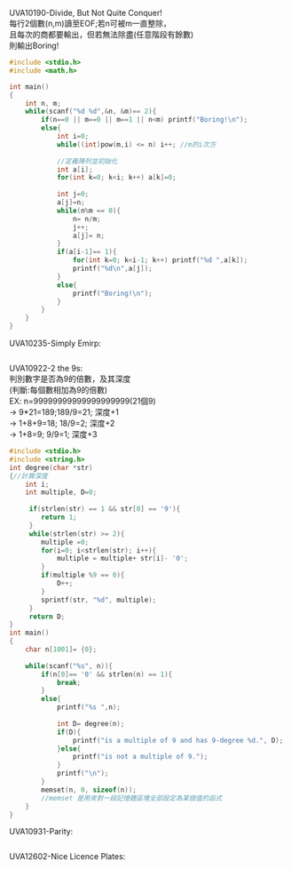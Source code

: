 UVA10190-Divide, But Not Quite Conquer!  
每行2個數(n,m)讀至EOF;若n可被m一直整除，  
且每次的商都要輸出，但若無法除盡(任意階段有餘數)  
則輸出Boring!  
```C
#include <stdio.h>
#include <math.h>

int main()
{
	int n, m;
	while(scanf("%d %d",&n, &m)== 2){
		if(n==0 || m==0 || m==1 || n<m) printf("Boring!\n");
		else{
			int i=0;
			while((int)pow(m,i) <= n) i++; //m的i次方
			
			//定義陣列並初始化
			int a[i];
			for(int k=0; k<i; k++) a[k]=0;
			
			int j=0;
			a[j]=n;
			while(n%m == 0){
				n= n/m;
				j++;
				a[j]= n;
			}
			if(a[i-1]== 1){
				for(int k=0; k<i-1; k++) printf("%d ",a[k]);
				printf("%d\n",a[j]);
			}
			else{
				printf("Boring!\n");
			}
		}
	}
}
```
UVA10235-Simply Emirp:  
```C

```
UVA10922-2 the 9s:  
判別數字是否為9的倍數，及其深度  
(判斷:每個數相加為9的倍數)  
EX: n=99999999999999999999(21個9)  
-> 9*21=189;189/9=21; 深度+1  
-> 1+8+9=18; 18/9=2; 深度+2  
-> 1+8=9; 9/9=1; 深度+3  
```C
#include <stdio.h>
#include <string.h>
int degree(char *str)
{//計算深度
	int i;
	int multiple, D=0;
	
	 if(strlen(str) == 1 && str[0] == '9'){
	 	return 1;
	 }
	 while(strlen(str) >= 2){
	 	multiple =0;
	 	for(i=0; i<strlen(str); i++){
	 		multiple = multiple+ str[i]- '0';
	 	}
	 	if(multiple %9 == 0){
	 		D++;
	 	}
	 	sprintf(str, "%d", multiple);
	 }
	 return D;
}
int main()
{
	char n[1001]= {0};
	
	while(scanf("%s", n)){
		if(n[0]== '0' && strlen(n) == 1){
			break;
		}
		else{
			printf("%s ",n);
			
			int D= degree(n);
			if(D){
				printf("is a multiple of 9 and has 9-degree %d.", D);
			}else{
				printf("is not a multiple of 9.");
			}
			printf("\n");
		}
		memset(n, 0, sizeof(n));
		//memset 是用來對一段記憶體區塊全部設定為某個值的函式
	}
}
```
UVA10931-Parity:  
```C

```
UVA12602-Nice Licence Plates:  
```C

```
